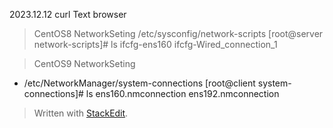 2023.12.12
curl Text browser
> CentOS8 NetworkSeting
/etc/sysconfig/network-scripts
[root@server network-scripts]# ls
ifcfg-ens160  ifcfg-Wired_connection_1

> CentOS9 NetworkSeting
 - /etc/NetworkManager/system-connections
[root@client system-connections]# ls
ens160.nmconnection  ens192.nmconnection
> Written with [StackEdit](https://stackedit.io/).
<!--stackedit_data:
eyJoaXN0b3J5IjpbMTA5NjgwODE0Miw0ODQ1ODIwNzQsMTA5Mz
k3MTM0NywtODAyMzY0MjA4XX0=
-->